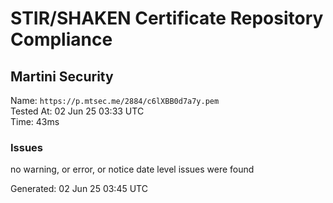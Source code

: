 # STIR/SHAKEN Certificate Repository Compliance

## Martini Security

Name: `https://p.mtsec.me/2884/c6lXBB0d7a7y.pem`\
Tested At: 02 Jun 25 03:33 UTC\
Time: 43ms

### Issues

no warning, or error, or notice date level issues were found

Generated: 02 Jun 25 03:45 UTC